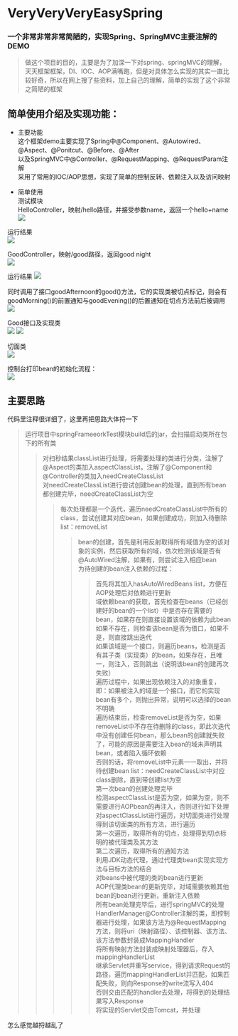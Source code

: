 # VeryVeryVeryEasySpring <br>
### 一个非常非常非常简陋的，实现Spring、SpringMVC主要注解的DEMO <br>

> 做这个项目的目的，主要是为了加深一下对spring、springMVC的理解，天天框架框架，DI、IOC、AOP满嘴跑，但是对具体怎么实现的其实一直比较好奇，所以在网上搜了些资料，加上自己的理解，简单的实现了这个非常之简陋的框架 <br>

## 简单使用介绍及实现功能： <br>
* 主要功能 <br>
这个框架demo主要实现了Spring中@Component、@Autowired、@Aspect、@Ponitcut、@Before、@After <br>
以及SpringMVC中@Controller、@RequestMapping、@RequestParam注解 <br>
采用了常用的IOC/AOP思想，实现了简单的控制反转、依赖注入以及访问映射 <br>

* 简单使用 <br>
测试模块 <br>
HelloController，映射/hello路径，并接受参数name，返回一个hello+name <br>
![](https://github.com/luopoQAQ/goupiao/blob/master/test_image/hello.PNG)

运行结果 <br>
![](https://github.com/luopoQAQ/goupiao/blob/master/test_image/hello_google.PNG)


GoodController，映射/good路径，返回good night <br>
![](https://github.com/luopoQAQ/goupiao/blob/master/test_image/good.PNG)

运行结果
![](https://github.com/luopoQAQ/goupiao/blob/master/test_image/good_google.PNG)

同时调用了接口goodAfternoon的good()方法，它的实现类被切点标记，则会有goodMorning()的前置通知与goodEvening()的后置通知在切点方法前后被调用 <br>
![](https://github.com/luopoQAQ/goupiao/blob/master/test_image/qiemian.PNG)

Good接口及实现类 <br>
![](https://github.com/luopoQAQ/goupiao/blob/master/test_image/goodInterface.PNG)
![](https://github.com/luopoQAQ/goupiao/blob/master/test_image/goodInterfaceImpl.PNG)

切面类 <br>
![](https://github.com/luopoQAQ/goupiao/blob/master/test_image/aspect.PNG)

控制台打印bean的初始化流程： <br>
![](https://github.com/luopoQAQ/goupiao/blob/master/test_image/kongzhitai.PNG)










## 主要思路 <br>
代码里注释很详细了，这里再把思路大体捋一下 <br>

> 运行项目中springFrameeorkTest模块build后的jar，会扫描启动类所在包下的所有类 <br>
>> 对扫秒结果classList进行处理，将需要处理的类进行分类，注解了@Aspect的类加入aspectClassList，注解了@Component和@Controller的类加入needCreateClassList <br>
>> 对needCreateClassList进行尝试创建bean的处理，直到所有bean都创建完毕，needCreateClassList为空 <br>
>>> 每次处理都是一个迭代，遍历needCreateClassList中所有的class，尝试创建其对应bean，如果创建成功，则加入待删除list：removeList <br>
>>>> bean的创建，首先是利用反射取得所有域值为空的该对象的实例，然后获取所有的域，依次检测该域是否有@AutoWired注解，如果有，则尝试注入相应bean <br>
>>>> 为待创建的bean注入依赖的过程： <br>
>>>>> 首先将其加入hasAutoWiredBeans list，方便在AOP处理后对依赖进行更新 <br>
>>>>> 域依赖bean的获取，首先检查在beans（已经创建好的bean的一个list）中是否存在需要的bean，如果存在则直接设置该域的依赖为此bean <br>
>>>>> 如果不存在，则检查该bean是否为借口，如果不是，则直接跳出迭代 <br>
>>>>> 如果该域是一个接口，则遍历beans，检测是否有其子类（实现类）的bean，如果存在，且唯一，则注入，否则跳出（说明该bean的创建再次失败） <br>
>>> 遍历过程中，如果出现依赖注入的对象重复，即：如果被注入的域是一个接口，而它的实现bean有多个，则抛出异常，说明可以选择的bean不明确 <br>
>>> 遍历结束后，检查removeList是否为空，如果removeList中不存在待删除的class，即此次迭代中没有创建任何bean，那么bean的创建就失败了，可能的原因是需要注入bean的域未声明其bean，或者陷入循环依赖 <br>
>>> 否则的话，将removeList中元素一一取出，并将待创建bean list：needCreateClassList中对应class删除，直到带创建list为空 <br>
>> 第一次bean的创建处理完毕 <br>
>> 检测aspectClassList是否为空，如果为空，则不需要进行AOPbean的再注入，否则进行如下处理 <br>
>> 对aspectClassList进行遍历，对切面类进行处理 <br>
>>> 得到该切面类的所有方法，进行遍历 <br>
>>> 第一次遍历，取得所有的切点，处理得到切点标明的被代理类及其方法 <br>
>>> 第二次遍历，取得所有的通知方法 <br>
>>> 利用JDK动态代理，通过代理类bean实现实现方法与目标方法的结合 <br>
>>> 对beans中被代理的类的bean进行更新 <br>
>> AOP代理类bean的更新完毕，对域需要依赖其他bean的bean进行更新，重新注入依赖 <br>
> 所有bean处理完毕后，进行springMVC的处理 <br>
>> HandlerManager@Controller注解的类，即控制器进行处理，如果该方法为@RequestMapping方法，则将uri（映射路径）、该控制器、该方法、该方法参数封装成MappingHandler <br>
>> 将所有映射方法封装成映射处理器后，存入mappingHandlerList <br>
>> 继承Servlet并重写service，得到请求Request的路径，遍历mappingHandlerList并匹配，如果匹配失败，则向Response的write流写入404 <br>
>> 否则交由匹配的handler去处理，将得到的处理结果写入Response <br>
>> 将实现的Servlet交由Tomcat，并处理 <br>

怎么感觉越捋越乱了






